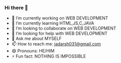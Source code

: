 ### Hi there 👋






- 🔭 I’m currently working on WEB DEVELOPMENT
- 🌱 I’m currently learning HTML,JS,C,JAVA
- 👯 I’m looking to collaborate on WEB DEVELOPMENT
- 🤔 I’m looking for help with WEB DEVELOPMENT
- 💬 Ask me about MYSELF
- 📫 How to reach me: jadarsh031@gmail.com
- 😄 Pronouns: HE/HIM
- ⚡ Fun fact: NOTHING IS IMPOSSIBLE
